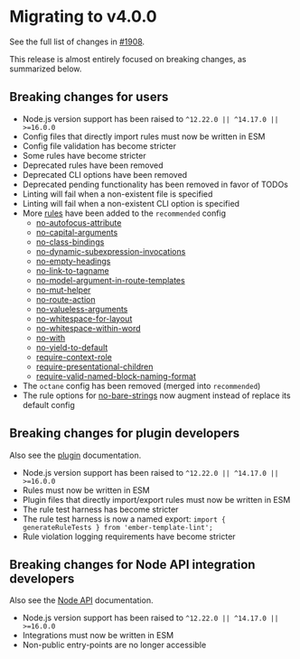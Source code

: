 # Migrating to v4.0.0

See the full list of changes in [#1908](https://github.com/ember-template-lint/ember-template-lint/issues/1908).

This release is almost entirely focused on breaking changes, as summarized below.

## Breaking changes for users

* Node.js version support has been raised to `^12.22.0 || ^14.17.0 || >=16.0.0`
* Config files that directly import rules must now be written in ESM
* Config file validation has become stricter
* Some rules have become stricter
* Deprecated rules have been removed
* Deprecated CLI options have been removed
* Deprecated pending functionality has been removed in favor of TODOs
* Linting will fail when a non-existent file is specified
* Linting will fail when a non-existent CLI option is specified
* More [rules](../../README.md#rules) have been added to the `recommended` config
  * [no-autofocus-attribute](../rule/no-autofocus-attribute.md)
  * [no-capital-arguments](../rule/no-capital-arguments.md)
  * [no-class-bindings](../rule/no-class-bindings.md)
  * [no-dynamic-subexpression-invocations](../rule/no-dynamic-subexpression-invocations.md)
  * [no-empty-headings](../rule/no-empty-headings.md)
  * [no-link-to-tagname](../rule/no-link-to-tagname.md)
  * [no-model-argument-in-route-templates](../rule/no-model-argument-in-route-templates.md)
  * [no-mut-helper](../rule/no-mut-helper.md)
  * [no-route-action](../rule/no-route-action.md)
  * [no-valueless-arguments](../rule/no-valueless-arguments.md)
  * [no-whitespace-for-layout](../rule/no-whitespace-for-layout.md)
  * [no-whitespace-within-word](../rule/no-whitespace-within-word.md)
  * [no-with](../rule/no-with.md)
  * [no-yield-to-default](../rule/no-yield-to-default.md)
  * [require-context-role](../rule/require-context-role.md)
  * [require-presentational-children](../rule/require-presentational-children.md)
  * [require-valid-named-block-naming-format](../rule/require-valid-named-block-naming-format.md)
* The `octane` config has been removed (merged into `recommended`)
* The rule options for [no-bare-strings](../rule/no-bare-strings.md) now augment instead of replace its default config

## Breaking changes for plugin developers

Also see the [plugin](../plugins.md) documentation.

* Node.js version support has been raised to `^12.22.0 || ^14.17.0 || >=16.0.0`
* Rules must now be written in ESM
* Plugin files that directly import/export rules must now be written in ESM
* The rule test harness has become stricter
* The rule test harness is now a named export: `import { generateRuleTests } from 'ember-template-lint';`
* Rule violation logging requirements have become stricter

## Breaking changes for Node API integration developers

Also see the [Node API](../node-api.md) documentation.

* Node.js version support has been raised to `^12.22.0 || ^14.17.0 || >=16.0.0`
* Integrations must now be written in ESM
* Non-public entry-points are no longer accessible
